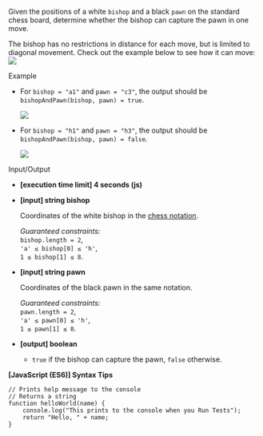 Given the positions of a white `bishop` and a black `pawn` on the standard chess board,
determine whether the bishop can capture the pawn in one move.

The bishop has no restrictions in distance for each move, but is limited to diagonal
movement. Check out the example below to see how it can move:  
![](https://codesignal.s3.amazonaws.com/tasks/bishopAndPawn/img/bishop.jpg?_tm=1581997207350)

Example

- For `bishop = "a1"` and `pawn = "c3"`, the output should be  
  `bishopAndPawn(bishop, pawn) = true`.

  ![](https://codesignal.s3.amazonaws.com/tasks/bishopAndPawn/img/ex1.jpg?_tm=1581997207686)

- For `bishop = "h1"` and `pawn = "h3"`, the output should be  
  `bishopAndPawn(bishop, pawn) = false`.

  ![](https://codesignal.s3.amazonaws.com/tasks/bishopAndPawn/img/ex2.jpg?_tm=1581997207976)

Input/Output

- **\[execution time limit\] 4 seconds (js)**

- **\[input\] string bishop**

  Coordinates of the white bishop in the [chess notation](keyword://chess-notation).

  _Guaranteed constraints:_  
  `bishop.length = 2`,  
  `'a' ≤ bishop[0] ≤ 'h'`,  
  `1 ≤ bishop[1] ≤ 8`.

- **\[input\] string pawn**

  Coordinates of the black pawn in the same notation.

  _Guaranteed constraints:_  
  `pawn.length = 2`,  
  `'a' ≤ pawn[0] ≤ 'h'`,  
  `1 ≤ pawn[1] ≤ 8`.

- **\[output\] boolean**

  - `true` if the bishop can capture the pawn, `false` otherwise.

**\[JavaScript (ES6)\] Syntax Tips**

    // Prints help message to the console
    // Returns a string
    function helloWorld(name) {
        console.log("This prints to the console when you Run Tests");
        return "Hello, " + name;
    }
